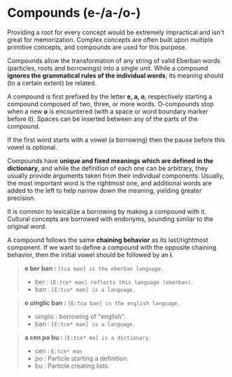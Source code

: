 # Compounds (e-/a-/o-)

Providing a root for every concept would be extremely impractical and isn't
great for memorization. Complex concepts are often built upon multiple primitive
concepts, and compounds are used for this purpose.

Compounds allow the transformation of any string of valid Eberban words
(particles, roots and borrowings) into a single unit. While a compound
__ignores the grammatical rules of the individual words__, its meaning should
(to a certain extent) be related.

A compound is first prefixed by the letter __e, a, o__, respectively starting a
compound composed of two, three, or more words. O-compounds stop when a new
__o__ is encountered (with a space or word boundary marker before it). Spaces
can be inserted between any of the parts of the compound.

If the first word starts with a vowel (a borrowing) then the pause before this
vowel is optional.

Compounds have
__unique and fixed meanings which are defined in the dictionary__, and while the
definition of each one can be arbitrary, they usually provide arguments taken
from their individual components. Usually, the most important word is the
rightmost one, and additional words are added to the left to help narrow down
the meaning, yielding greater precision.

It is common to lexicalize a borrowing by making a compound with it. Cultural
concepts are borrowed with endonyms, sounding similar to the original word.

A compound follows the same __chaining behavior__ as its last/rightmost
component. If we want to define a compound with the opposite chaining behavior,
then the initial vowel should be followed by an __i__.

> __e ber ban :__ `[tca man] is the eberban language.`
> 
> - ber : `[E:tce* man] reflects this language (eberban).`
> - ban : `[E:tce* man] is a language.`

> __e uinglic ban :__ `[E:tca ban] is the english language.`
> 
> - uinglic : borrowing of "english".
> - ban : `[E:tce* man] is a language.`

> __a cen po bu :__ `[E:tce* ma] is a dictionary.`
>
> - cen : `E:tce* man`
> - po : Particle starting a definition.
> - bu : Particle creating lists.

